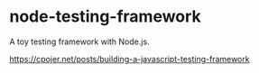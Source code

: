# node-testing-framework

A toy testing framework with Node.js.

https://cpojer.net/posts/building-a-javascript-testing-framework
